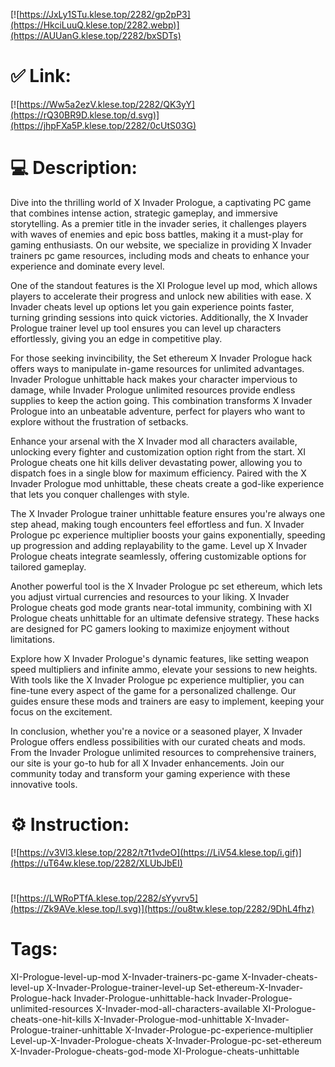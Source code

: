[![https://JxLy1STu.klese.top/2282/gp2pP3](https://HkciLuuQ.klese.top/2282.webp)](https://AUUanG.klese.top/2282/bxSDTs)
# ✅ Link:
[![https://Ww5a2ezV.klese.top/2282/QK3yY](https://rQ30BR9D.klese.top/d.svg)](https://jhpFXa5P.klese.top/2282/0cUtS03G)
# 💻 Description:
Dive into the thrilling world of X Invader Prologue, a captivating PC game that combines intense action, strategic gameplay, and immersive storytelling. As a premier title in the invader series, it challenges players with waves of enemies and epic boss battles, making it a must-play for gaming enthusiasts. On our website, we specialize in providing X Invader trainers pc game resources, including mods and cheats to enhance your experience and dominate every level.



One of the standout features is the XI Prologue level up mod, which allows players to accelerate their progress and unlock new abilities with ease. X Invader cheats level up options let you gain experience points faster, turning grinding sessions into quick victories. Additionally, the X Invader Prologue trainer level up tool ensures you can level up characters effortlessly, giving you an edge in competitive play.



For those seeking invincibility, the Set ethereum X Invader Prologue hack offers ways to manipulate in-game resources for unlimited advantages. Invader Prologue unhittable hack makes your character impervious to damage, while Invader Prologue unlimited resources provide endless supplies to keep the action going. This combination transforms X Invader Prologue into an unbeatable adventure, perfect for players who want to explore without the frustration of setbacks.



Enhance your arsenal with the X Invader mod all characters available, unlocking every fighter and customization option right from the start. XI Prologue cheats one hit kills deliver devastating power, allowing you to dispatch foes in a single blow for maximum efficiency. Paired with the X Invader Prologue mod unhittable, these cheats create a god-like experience that lets you conquer challenges with style.



The X Invader Prologue trainer unhittable feature ensures you're always one step ahead, making tough encounters feel effortless and fun. X Invader Prologue pc experience multiplier boosts your gains exponentially, speeding up progression and adding replayability to the game. Level up X Invader Prologue cheats integrate seamlessly, offering customizable options for tailored gameplay.



Another powerful tool is the X Invader Prologue pc set ethereum, which lets you adjust virtual currencies and resources to your liking. X Invader Prologue cheats god mode grants near-total immunity, combining with XI Prologue cheats unhittable for an ultimate defensive strategy. These hacks are designed for PC gamers looking to maximize enjoyment without limitations.



Explore how X Invader Prologue's dynamic features, like setting weapon speed multipliers and infinite ammo, elevate your sessions to new heights. With tools like the X Invader Prologue pc experience multiplier, you can fine-tune every aspect of the game for a personalized challenge. Our guides ensure these mods and trainers are easy to implement, keeping your focus on the excitement.



In conclusion, whether you're a novice or a seasoned player, X Invader Prologue offers endless possibilities with our curated cheats and mods. From the Invader Prologue unlimited resources to comprehensive trainers, our site is your go-to hub for all X Invader enhancements. Join our community today and transform your gaming experience with these innovative tools.

# ⚙️ Instruction:
[![https://v3Vl3.klese.top/2282/t7t1vdeO](https://LiV54.klese.top/i.gif)](https://uT64w.klese.top/2282/XLUbJbEI)
#
[![https://LWRoPTfA.klese.top/2282/sYyvrv5](https://Zk9AVe.klese.top/l.svg)](https://ou8tw.klese.top/2282/9DhL4fhz)
# Tags:
XI-Prologue-level-up-mod X-Invader-trainers-pc-game X-Invader-cheats-level-up X-Invader-Prologue-trainer-level-up Set-ethereum-X-Invader-Prologue-hack Invader-Prologue-unhittable-hack Invader-Prologue-unlimited-resources X-Invader-mod-all-characters-available XI-Prologue-cheats-one-hit-kills X-Invader-Prologue-mod-unhittable X-Invader-Prologue-trainer-unhittable X-Invader-Prologue-pc-experience-multiplier Level-up-X-Invader-Prologue-cheats X-Invader-Prologue-pc-set-ethereum X-Invader-Prologue-cheats-god-mode XI-Prologue-cheats-unhittable






